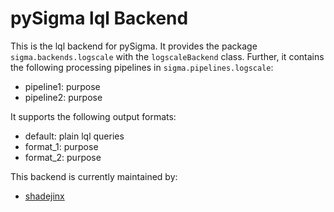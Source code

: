 



# pySigma lql Backend

This is the lql backend for pySigma. It provides the package `sigma.backends.logscale` with the `logscaleBackend` class.
Further, it contains the following processing pipelines in `sigma.pipelines.logscale`:

* pipeline1: purpose
* pipeline2: purpose

It supports the following output formats:

* default: plain lql queries
* format_1: purpose
* format_2: purpose

This backend is currently maintained by:

* [shadejinx](https://github.com/shadejinx/)